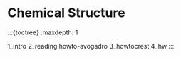 # Chemical Structure

:::{toctree}
:maxdepth: 1

1_intro
2_reading
howto-avogadro
3_howtocrest
4_hw
:::
